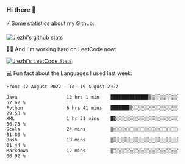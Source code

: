 ### Hi there 👋


⚡ Some statistics about my Github:


[![Jiezhi's github stats](https://github-readme-stats.vercel.app/api?username=Jiezhi&show_icons=true)](https://github.com/Jiezhi/github-readme-stats)


🙇🏼 And I'm working hard on LeetCode now:

[![Jiezhi's LeetCode Stats](https://leetcode-stats.vercel.app/api?username=Jiezhi&theme=Light)](https://leetcode.com/Jiezhi/)

💻 Fun fact about the Languages I used last week:

<!--START_SECTION:waka-->

```text
From: 12 August 2022 - To: 19 August 2022

Java                  13 hrs 1 min    ██████████████▒░░░░░░░░░░   57.62 %
Python                6 hrs 41 mins   ███████▒░░░░░░░░░░░░░░░░░   29.58 %
XML                   1 hr 31 mins    █▓░░░░░░░░░░░░░░░░░░░░░░░   06.73 %
Scala                 24 mins         ▒░░░░░░░░░░░░░░░░░░░░░░░░   01.80 %
Bash                  19 mins         ▒░░░░░░░░░░░░░░░░░░░░░░░░   01.44 %
Markdown              12 mins         ▒░░░░░░░░░░░░░░░░░░░░░░░░   00.92 %
```

<!--END_SECTION:waka-->


<!--
[![Top Langs](https://github-readme-stats.vercel.app/api/top-langs/?username=Jiezhi&hide=javascript,html)](https://github.com/Jiezhi/github-readme-stats)

**Jiezhi/Jiezhi** is a ✨ _special_ ✨ repository because its `README.md` (this file) appears on your GitHub profile.

Here are some ideas to get you started:

- 🔭 I’m currently working on ...
- 🌱 I’m currently learning ...
- 👯 I’m looking to collaborate on ...
- 🤔 I’m looking for help with ...
- 💬 Ask me about ...
- 📫 How to reach me: ...
- 😄 Pronouns: ...
- ⚡ Fun fact: ...
-->

